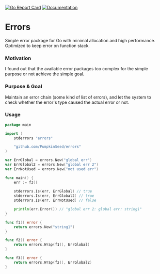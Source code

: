 [![Go Report Card](https://goreportcard.com/badge/github.com/PumpkinSeed/errors)](https://goreportcard.com/report/github.com/PumpkinSeed/errors)
[![Documentation](https://godoc.org/github.com/PumpkinSeed/errors?status.svg)](http://godoc.org/github.com/PumpkinSeed/errors)

# Errors

Simple error package for Go with minimal allocation and high performance. Optimized to keep error on function stack.

### Motivation

I found out that the available error packages too complex for the simple purpose or not achieve the simple goal.

### Purpose & Goal

Maintain an error chain (some kind of list of errors), and let the system to check whether the error's type caused the actual error or not.

### Usage

```go
package main

import (
    stderrors "errors"

    "github.com/PumpkinSeed/errors"
)

var ErrGlobal = errors.New("global err")
var ErrGlobal2 = errors.New("global err 2")
var ErrNotUsed = errors.New("not used err")

func main() {
    err := f3()
    
    stderrors.Is(err, ErrGlobal) // true
    stderrors.Is(err, ErrGlobal2) // true
    stderrors.Is(err, ErrNotUsed) // false

    println(err.Error()) // "global err 2: global err: string1"
}

func f1() error {
    return errors.New("string1")
}

func f2() error {
    return errors.Wrap(f1(), ErrGlobal)
}

func f3() error {
    return errors.Wrap(f2(), ErrGlobal2)
}
```  
